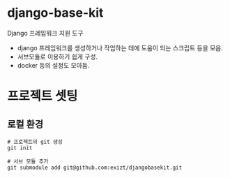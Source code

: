 # django-base-kit

Django 프레임워크 지원 도구
- django 프레임워크를 생성하거나 작업하는 데에 도움이 되는 스크립트 등을 모음.
- 서브모듈로 이용하기 쉽게 구성.
- docker 등의 설정도 모아둠.


# 프로젝트 셋팅
## 로컬 환경

```shell
# 프로젝트의 git 생성
git init

# 서브 모듈 추가
git submodule add git@github.com:exizt/djangobasekit.git
```

